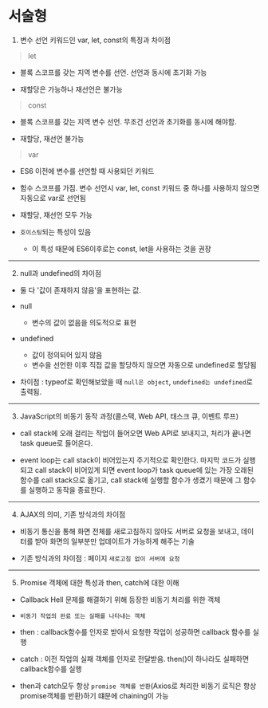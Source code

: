 # 서술형

1. 변수 선언 키워드인 var, let, const의 특징과 차이점

> let

- 블록 스코프를 갖는 지역 변수를 선언. 선언과 동시에 초기화 가능

- 재할당은 가능하나 재선언은 불가능

> const

- 블록 스코프를 갖는 지역 변수 선언. 무조건 선언과 초기화를 동시에 해야함.

- 재할당, 재선언 불가능

> var

- ES6 이전에 변수를 선언할 때 사용되던 키워드

- 함수 스코프를 가짐. 변수 선언시 var, let, const 키워드 중 하나를 사용하지 않으면 자동으로 var로 선언됨

- 재할당, 재선언 모두 가능

- `호이스팅`되는 특성이 있음
  - 이 특성 때문에 ES6이후로는 const, let을 사용하는 것을 권장

---

2. null과 undefined의 차이점

- 둘 다 '값이 존재하지 않음'을 표현하는 값. 

- null
  - 변수의 값이 없음을 의도적으로 표현

- undefined
  - 값이 정의되어 있지 않음
  - 변수을 선언한 이후 직접 값을 할당하지 않으면 자동으로 undefined로 할당됨

- 차이점 : typeof로 확인해보았을 때 `null은 object`, `undefined는 undefined`로 출력됨. 

---

3. JavaScript의 비동기 동작 과정(콜스택, Web API, 태스크 큐, 이벤트 루프)

- call stack에 오래 걸리는 작업이 들어오면 Web API로 보내지고, 처리가 끝나면 task queue로 들어온다.

- event loop는 call stack이 비어있는지 주기적으로 확인한다. 마지막 코드가 실행되고 call stack이 비어있게 되면 event loop가 task queue에 있는 가장 오래된 함수를 call stack으로 옮기고, call stack에 실행할 함수가 생겼기 때문에 그 함수를 실행하고 동작을 종료한다.

---

4. AJAX의 의미, 기존 방식과의 차이점

- 비동기 통신을 통해 화면 전체를 새로고침하지 않아도 서버로 요청을 보내고, 데이터를 받아 화면의 일부분만 업데이트가 가능하게 해주는 기술

- 기존 방식과의 차이점 : 페이지 `새로고침 없이 서버에 요청`

---

5. Promise 객체에 대한 특성과 then, catch에 대한 이해

- Callback Hell 문제를 해결하기 위해 등장한 비동기 처리를 위한 객체

- `비동기 작업의 완료 또는 실패를 나타내는 객체`

- then : callback함수를 인자로 받아서 요청한 작업이 성공하면 callback 함수를 실행

- catch : 이전 작업의 실패 객체를 인자로 전달받음. then()이 하나라도 실패하면 callback함수를 실행

- then과 catch모두 항상 `promise 객체를 반환`(Axios로 처리한 비동기 로직은 항상 promise객체를 반환)하기 떄문에 chaining이 가능
